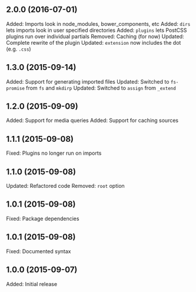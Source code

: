 ## 2.0.0 (2016-07-01)

Added: Imports look in node_modules, bower_components, etc
Added: `dirs` lets imports look in user specified directories
Added: `plugins` lets PostCSS plugins run over individual partials
Removed: Caching (for now)
Updated: Complete rewrite of the plugin
Updated: `extension` now includes the dot (e.g. `.css`)

## 1.3.0 (2015-09-14)

Added: Support for generating imported files
Updated: Switched to `fs-promise` from `fs` and `mkdirp`
Updated: Switched to `assign` from `_extend`

## 1.2.0 (2015-09-09)

Added: Support for media queries
Added: Support for caching sources

## 1.1.1 (2015-09-08)

Fixed: Plugins no longer run on imports

## 1.1.0 (2015-09-08)

Updated: Refactored code
Removed: `root` option

## 1.0.1 (2015-09-08)

Fixed: Package dependencies

## 1.0.1 (2015-09-08)

Fixed: Documented syntax

## 1.0.0 (2015-09-07)

Added: Initial release
